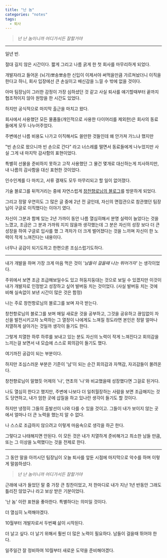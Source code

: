 ```yaml
---
title: "난 놈"
categories: "notes"
tags:
  - 퇴사
---
```


>*넌 난 놈이니까 어디가서든 잘할거야*

---

일년 반.

절대 길지 않은 시간이다. 짧게 그리고 나름 굵게 한 첫 회사를 마무리하게 되었다.

개발자라고 들어온 (뇌가)뽀송뽀송한 신입이 이제서야 써먹을만큼 가르쳐놨더니 이직을 한다고 하니, 회사 입장에선 큰 손실이고 배신감을 느낄 수 밖에 없을 것이다.

아마 팀장님이 그러한 감정이 가장 심하셨던 것 같고 사실 퇴사를 얘기할때부터 끝까지 협조적이지 않아 원망을 한 시간도 있었다.

하지만 공식적으로 마지막 출근을 마치고 왔다.

회사에서 사용했던 모든 물품들(개인적으로 사용한 다이어리를 제외한)은 회사의 동료들에게 모두 나누어주었다.

주변에선 나름 비용도 나가고 이직해서도 쓸만한 것들인데 왜 안가져 가느냐 했지만

"빈 손으로 왔으니까 빈 손으로 간다" 라고 너스레를 떨면서 동료들에게 나누었지만 사실 그게 내 마지막 감사함의 표현이었다.

특별히 선물을 준비하지 못하고 고작 사용했던 그 물건 몇개로 대신하는게 치사하지만, 내 나름의 감사함을 대신 표현한 것이었다.

인수인계를 다 마치고, 서류 결재도 모두 마무리되고 할 일이 없어졌다.

기술 블로그를 뒤적거리는 중에 자연스럽게 [창천향로님의 블로그](https://jojoldu.tistory.com/38)를 방문하게 되었다.

그리고 정말 우연히도 그 많은 글 중에 2년 전 글인데, 자신의 면접관으로 참관했던 팀장님이 구글로 이직했다는 이야기 였다.

자신이 그분과 함께 있는 2년 가까이 동안 나름 열심히해서 분명 실력이 늘었다는 것을 느꼈고, 조금은 그 분과 가까워 지지 않을까 생각했는데 그 분은 자신의 성장 보다 더 큰 성장을 하여 구글로 입사를 했 그 격차가 더 크게 벌어졌다는 것을 느끼며 자신이 한 노력이 작게 느껴진다는 내용이다.

너무나 공감이 되기도하고 한편으론 조심스럽기도하다.

---

내가 개발을 하며 가장 크게 마음 먹은 것이 *'남들이 걸을때 나는 뛰어가자'* 는 생각이었다.

주위에서 보면 조금 조급해보일수도 있고 허둥지둥대는 것으로 보일 수 있겠지만 이것이 내가 개발자로 인정받고 성장하고 싶어 발버둥 치는 것이었다.
(사실 발버둥 치는 것에 비해 실속없이 보낸 시간이 많은 것은 함정)

나는 주로 창천항로님의 블로그를 보며 자극 받는다.

창천항로님의 블로그를 보며 매일 새로운 것을 공부하고, 그것을 공유하고 끊임없이 자신을 발전시키고자 노력하는 그 열정이 나에게도 느껴질 정도라면 본인은 정말 얼마나 치열하게 살아가는 것일까 생각이 들기도 한다.

그렇게 치열한 하루 하루를 보내고 있는 분도 자신의 노력이 작게 느껴진다고 회의감을 느끼는걸 보면서 내 모습에 스스로 회의감이 들기도 했다.

여기까진 공감이 되는 부분이다.

하지만 조심스러운 부분은 기준이 '남'이 되는 순간 회의감과 자책감, 자괴감들이 몰려온다.

창천향로님이 말했듯 어제의 '나', 연초의 '나'와 비교했을때 성장했다면 그걸로 된거다.

나도 열심히 한다고 했지만, 주변에 나보다 더 일취월장하는 사람을 보면 조급해지는 것도 당연하고, 내가 엄한 곳에 삽질을 하고 있나란 생각이 들기도 할 것이다.

하지만 냉정히 그들의 출발선이 나와 다를 수 있을 것이고. 그들이 내가 보이지 않는 곳에서 얼마나 더 큰 노력을 했는지 알 수 없다.

나 스스로 조급하지 않으려고 이렇게 마음속으로 생각을 하곤 한다.

그렇다고 나태해지면 안된다. 이 모든 것은 내가 치열하게 준비해가고 최소한 남들 만큼, 또는 그 이상을 노력했다는 것을 전제로 한다.

---

그 동안 말을 아끼시던 팀장님이 오늘 퇴사를 앞둔 시점에 마지막으로 악수를 하며 이렇게 말씀하셨다.

>*넌 난 놈이니까 어디가서든 잘할거야*

근래에 내가 들었던 말 중 가장 큰 칭찬이었고, 저 한마디로 내가 지난 1년 반동안 그래도 틀리진 않았구나 라고 보상 받은 기분이었다.

'난 놈' 이란 표현을 좋아한다. 특별하다는 의미일 것이다.

더 열심히 노력해야겠다.

10월부터 개발자로서 두번째 삶이 시작된다.

더 날고 싶다. 더 날기 위해서 훨씬 더 많은 노력이 필요하다. 남들이 걸을때 뛰어야 한다.

일주일간 잘 정비하여 10월부터 새로운 도약을 준비해야겠다. 